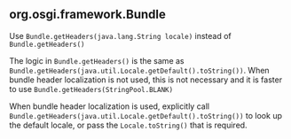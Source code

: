 ## org.osgi.framework.Bundle

Use `Bundle.getHeaders(java.lang.String locale)` instead of
`Bundle.getHeaders()`

The logic in `Bundle.getHeaders()` is the same as
`Bundle.getHeaders(java.util.Locale.getDefault().toString())`.
When bundle header localization is not used, this is not necessary and it is
faster to use `Bundle.getHeaders(StringPool.BLANK)`

When bundle header localization is used, explicitly call
`Bundle.getHeaders(java.util.Locale.getDefault().toString())` to look up the
default locale, or pass the `Locale.toString()` that is required.